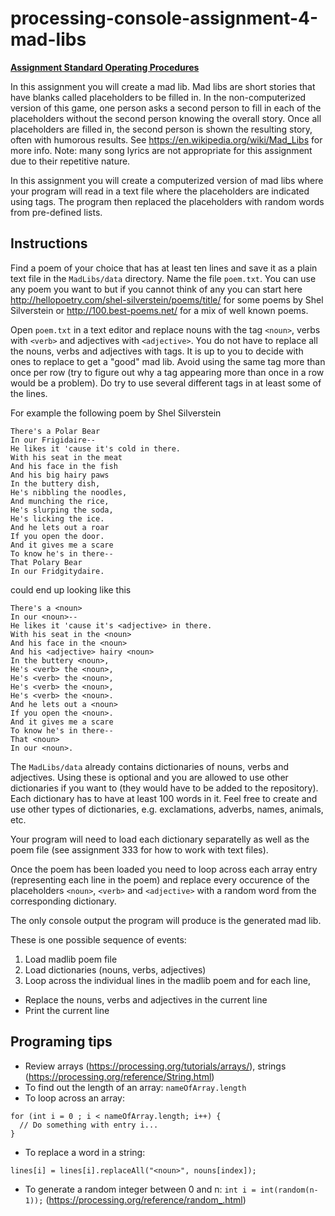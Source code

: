 # processing-console-assignment-4-mad-libs

**[Assignment Standard Operating Procedures](https://mariopineda.github.io/assignment-sops/)**

In this assignment you will create a mad lib. Mad libs are short stories that have blanks called placeholders to be filled in. In the non-computerized version of this game, one person asks a second person to fill in each of the placeholders without the second person knowing the overall story. Once all placeholders are filled in, the second person is shown the resulting story, often with humorous results. See https://en.wikipedia.org/wiki/Mad_Libs for more info. Note: many song lyrics are not appropriate for this assignment due to their repetitive nature. 

In this assignment you will create a computerized version of mad libs where your program will read in a text file where the placeholders are indicated using tags. The program then replaced the placeholders with random words from pre-defined lists.

## Instructions
Find a poem of your choice that has at least ten lines and save it as a plain text file in the `MadLibs/data` directory. Name the file `poem.txt`. You can use any poem you want to but if you cannot think of any you can start here  http://hellopoetry.com/shel-silverstein/poems/title/ for some poems by Shel Silverstein or http://100.best-poems.net/ for a mix of well known poems.

Open `poem.txt` in a text editor and replace nouns with the tag `<noun>`, verbs with `<verb>` and adjectives with ```<adjective>```. You do not have to replace all the nouns, verbs and adjectives with tags. It is up to you to decide with ones to replace to get a "good" mad lib. Avoid using the same tag more than once per row (try to figure out why a tag appearing more than once in a row would be a problem). Do try to use several different tags in at least some of the lines.

For example the following poem by Shel Silverstein
```
There's a Polar Bear
In our Frigidaire--
He likes it 'cause it's cold in there.
With his seat in the meat
And his face in the fish
And his big hairy paws
In the buttery dish,
He's nibbling the noodles,
And munching the rice,
He's slurping the soda,
He's licking the ice.
And he lets out a roar
If you open the door.
And it gives me a scare
To know he's in there--
That Polary Bear
In our Fridgitydaire.
```
could end up looking like this
```
There's a <noun>
In our <noun>--
He likes it 'cause it's <adjective> in there.
With his seat in the <noun>
And his face in the <noun>
And his <adjective> hairy <noun>
In the buttery <noun>,
He's <verb> the <noun>,
He's <verb> the <noun>,
He's <verb> the <noun>,
He's <verb> the <noun>.
And he lets out a <noun>
If you open the <noun>.
And it gives me a scare
To know he's in there--
That <noun>
In our <noun>.
```

The ```MadLibs/data``` already contains dictionaries of nouns, verbs and adjectives. Using these is optional and you are allowed to use other dictionaries if you want to (they would have to be added to the repository). Each dictionary has to have at least 100 words in it. Feel free to create and use other types of dictionaries, e.g. exclamations, adverbs, names, animals, etc.

Your program will need to load each dictionary separatelly as well as the poem file (see assignment 333 for how to work with text files).

Once the poem has been loaded you need to loop across each array entry (representing each line in the poem) and replace every occurence of the placeholders ```<noun>```, ```<verb>``` and ```<adjective>``` with a random word from the corresponding dictionary.

The only console output the program will produce is the generated mad lib.

These is one possible sequence of events:
1. Load madlib poem file
2. Load dictionaries (nouns, verbs, adjectives) 
3. Loop across the individual lines in the madlib poem and for each line,
  * Replace the nouns, verbs and adjectives in the current line
  * Print the current line
  

## Programing tips
* Review arrays (https://processing.org/tutorials/arrays/), strings (https://processing.org/reference/String.html)
* To find out the length of an array: ```nameOfArray.length```
* To loop across an array:
```
for (int i = 0 ; i < nameOfArray.length; i++) {
  // Do something with entry i...
}
```
* To replace a word in a string:
```
lines[i] = lines[i].replaceAll("<noun>", nouns[index]);
```
* To generate a random integer between 0 and n: ```int i = int(random(n-1));``` (https://processing.org/reference/random_.html)
